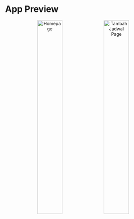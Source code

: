 # App Preview

<div align="center">
  <img src="https://github.com/user-attachments/assets/ae452218-d64e-4123-a665-d428ebd47cd1" alt="Homepage" width="40%" style="margin-right: 10px;">
  <img src="https://github.com/user-attachments/assets/44fa3ba9-ec1f-47dd-b2d2-17bc20aad4c0" alt="Tambah Jadwal Page" width="40%">
</div>

